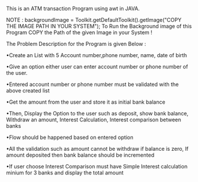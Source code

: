 This is an ATM transaction Program using awt in JAVA.

NOTE :
backgroundImage = Toolkit.getDefaultToolkit().getImage("COPY THE IMAGE PATH IN YOUR SYSTEM");
To Run the Background image of this Program COPY the Path of the given Image in your System !




The Problem Description for the Program is given Below :


•Create an List with 5 Account number,phone number, name, date of birth

•Give an option either user can enter account number or phone number of the user.

•Entered account number or phone number must be validated with the above created list

•Get the amount from the user and store it as initial bank balance

•Then, Display the Option to the user such as deposit, show bank balance, Withdraw an amount, Interest Calculation, Interest comparison between banks

•Flow should be happened based on entered option

•All the validation such as amount cannot be withdraw if balance is zero, If amount deposited then bank balance should be incremented

•If user choose Interest Comparison must have Simple Interest calculation minium for 3 banks and display the total
amount
